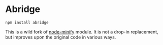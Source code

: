 # Abridge

`npm install abridge`

This is a wild fork of [node-minify](https://github.com/srod/node-minify) module. It is not a drop-in replacement, but improves upon the original code in various ways.

